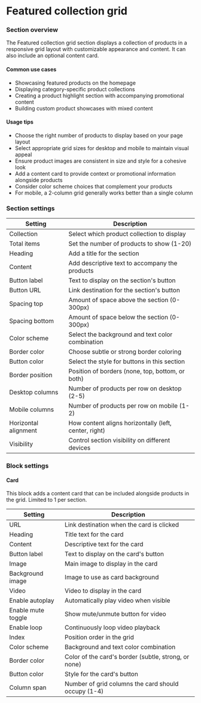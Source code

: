 # Featured collection grid

### Section overview

The Featured collection grid section displays a collection of products in a responsive grid layout with customizable appearance and content. It can also include an optional content card.

#### Common use cases

* Showcasing featured products on the homepage
* Displaying category-specific product collections
* Creating a product highlight section with accompanying promotional content
* Building custom product showcases with mixed content

#### Usage tips

* Choose the right number of products to display based on your page layout
* Select appropriate grid sizes for desktop and mobile to maintain visual appeal
* Ensure product images are consistent in size and style for a cohesive look
* Add a content card to provide context or promotional information alongside products
* Consider color scheme choices that complement your products
* For mobile, a 2-column grid generally works better than a single column

### Section settings

| Setting              | Description                                           |
| -------------------- | ----------------------------------------------------- |
| Collection           | Select which product collection to display            |
| Total items          | Set the number of products to show (1-20)             |
| Heading              | Add a title for the section                           |
| Content              | Add descriptive text to accompany the products        |
| Button label         | Text to display on the section's button               |
| Button URL           | Link destination for the section's button             |
| Spacing top          | Amount of space above the section (0-300px)           |
| Spacing bottom       | Amount of space below the section (0-300px)           |
| Color scheme         | Select the background and text color combination      |
| Border color         | Choose subtle or strong border coloring               |
| Button color         | Select the style for buttons in this section          |
| Border position      | Position of borders (none, top, bottom, or both)      |
| Desktop columns      | Number of products per row on desktop (2-5)           |
| Mobile columns       | Number of products per row on mobile (1-2)            |
| Horizontal alignment | How content aligns horizontally (left, center, right) |
| Visibility           | Control section visibility on different devices       |

### Block settings

#### Card

This block adds a content card that can be included alongside products in the grid. Limited to 1 per section.

| Setting            | Description                                          |
| ------------------ | ---------------------------------------------------- |
| URL                | Link destination when the card is clicked            |
| Heading            | Title text for the card                              |
| Content            | Descriptive text for the card                        |
| Button label       | Text to display on the card's button                 |
| Image              | Main image to display in the card                    |
| Background image   | Image to use as card background                      |
| Video              | Video to display in the card                         |
| Enable autoplay    | Automatically play video when visible                |
| Enable mute toggle | Show mute/unmute button for video                    |
| Enable loop        | Continuously loop video playback                     |
| Index              | Position order in the grid                           |
| Color scheme       | Background and text color combination                |
| Border color       | Color of the card's border (subtle, strong, or none) |
| Button color       | Style for the card's button                          |
| Column span        | Number of grid columns the card should occupy (1-4)  |
